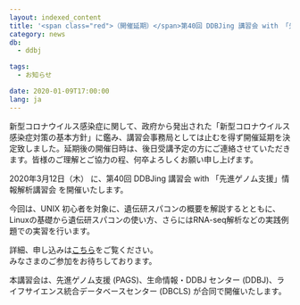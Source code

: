 ```yaml
---
layout: indexed_content
title: '<span class="red">（開催延期）</span>第40回 DDBJing 講習会 with 「先進ゲノム支援」情報解析講習会 開催のお知らせ'
category: news
db:
  - ddbj

tags:
  - お知らせ

date: 2020-01-09T17:00:00
lang: ja
---
```


<p class="red">新型コロナウイルス感染症に関して、政府から発出された「新型コロナウイルス感染症対策の基本方針」に鑑み、講習会事務局としては止むを得ず開催延期を決定致しました。延期後の開催日時は、後日受講予定の方にご連絡させていただきます。皆様のご理解とご協力の程、何卒よろしくお願い申し上げます。</p>

<p>2020年3月12日（木） に、第40回 DDBJing 講習会 with 「先進ゲノム支援」情報解析講習会 を開催いたします。</p>

<p>今回は、UNIX 初心者を対象に、遺伝研スパコンの概要を解説するとともに、Linuxの基礎から遺伝研スパコンの使い方、さらにはRNA-seq解析などの実践例題での実習を行います。</p>

<p>詳細、申し込みは<a href="https://www.genome-sci.jp/whatsnew/event/news202001072.html">こちら</a>をご覧ください。<br>みなさまのご参加をお待ちしております。</p>
</p>

<p>本講習会は、先進ゲノム支援 (PAGS)、生命情報・DDBJ センター (DDBJ)、ライフサイエンス統合データベースセンター (DBCLS) が合同で開催いたします。</p>

